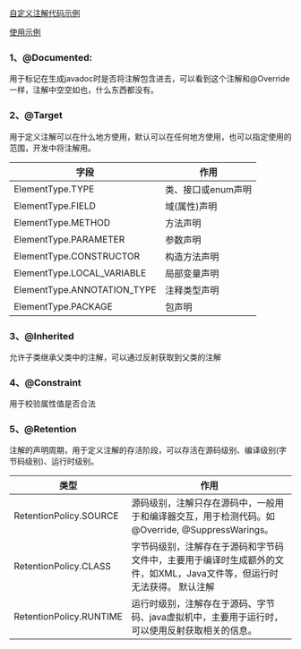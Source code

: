 [自定义注解代码示例](../../language/src/main/java/jfp/study/language/MyAnnotation.java)

[使用示例](../../language/src/test/java/jfp/study/language/ReflexTest.kt)

### 1、@Documented:

用于标记在生成javadoc时是否将注解包含进去，可以看到这个注解和@Override一样，注解中空空如也，什么东西都没有。

### 2、@Target

用于定义注解可以在什么地方使用，默认可以在任何地方使用，也可以指定使用的范围，开发中将注解用。

| 字段                        | 作用               |
| --------------------------- | ------------------ |
| ElementType.TYPE            | 类、接口或enum声明 |
| ElementType.FIELD           | 域(属性)声明       |
| ElementType.METHOD          | 方法声明           |
| ElementType.PARAMETER       | 参数声明           |
| ElementType.CONSTRUCTOR     | 构造方法声明       |
| ElementType.LOCAL_VARIABLE  | 局部变量声明       |
| ElementType.ANNOTATION_TYPE | 注释类型声明       |
| ElementType.PACKAGE         | 包声明             |

### 3、@Inherited

允许子类继承父类中的注解，可以通过反射获取到父类的注解

### 4、@Constraint

用于校验属性值是否合法

### 5、@Retention

注解的声明周期，用于定义注解的存活阶段，可以存活在源码级别、编译级别(字节码级别)、运行时级别。

| 类型                    | 作用                                                         |
| ----------------------- | ------------------------------------------------------------ |
| RetentionPolicy.SOURCE  | 源码级别，注解只存在源码中，一般用于和编译器交互，用于检测代码。如@Override, @SuppressWarings。 |
| RetentionPolicy.CLASS   | 字节码级别，注解存在于源码和字节码文件中，主要用于编译时生成额外的文件，如XML，Java文件等，但运行时无法获得。 默认注解 |
| RetentionPolicy.RUNTIME | 运行时级别，注解存在于源码、字节码、java虚拟机中，主要用于运行时，可以使用反射获取相关的信息。 |

